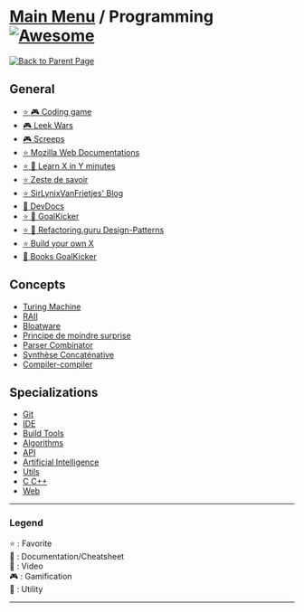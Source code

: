 # [Main Menu](../README.md) / Programming [![Awesome](https://awesome.re/badge-flat.svg)](https://awesome.re)

[![Back to Parent Page](https://img.shields.io/badge/-Back_to_Parent_Page-blue?style=for-the-badge)](../README.md)

## General
- [:star: :video_game: Coding game](https://www.codingame.com/start)
- [:video_game: Leek Wars](https://leekwars.com/)
- [:video_game: Screeps](https://screeps.com/)
- [:star: Mozilla Web Documentations](https://developer.mozilla.org/fr/)
- [:star: :book: Learn X in Y minutes](https://learnxinyminutes.com/)
- [:star: Zeste de savoir](https://zestedesavoir.com/)
- [:star: SirLynixVanFrietjes' Blog](https://sirlynixvanfrietjes.be/)
- [:book: DevDocs](https://devdocs.io/)
- [:star: :book: GoalKicker](https://goalkicker.com/)
- [:star: :book: Refactoring.guru Design-Patterns](https://refactoring.guru/design-patterns/catalog)
- [:star: Build your own X](https://github.com/danistefanovic/build-your-own-x)
- [:book: Books GoalKicker](https://books.goalkicker.com/)

## Concepts
- [Turing Machine](https://en.wikipedia.org/wiki/Turing_machine)
- [RAII](https://fr.wikipedia.org/wiki/Resource_acquisition_is_initialization)
- [Bloatware](https://fr.wikipedia.org/wiki/Bloatware)
- [Principe de moindre surprise](https://fr.wikipedia.org/wiki/Principe_de_moindre_surprise)
- [Parser Combinator](https://en.wikipedia.org/wiki/Parser_combinator)
- [Synthèse Concaténative](https://en.wikipedia.org/wiki/Concatenative_synthesis)
- [Compiler-compiler](https://en.wikipedia.org/wiki/Compiler-compiler)

## Specializations
- [Git](Git.md)
- [IDE](IDE.md)
- [Build Tools](Build%20Tools.md)
- [Algorithms](Algorithms.md)
- [API](API.md)
- [Artificial Intelligence](Artificial%20Intelligence.md)
- [Utils](Utils.md)
- [C C++](C%20C++.md)
- [Web](Web/index.md)

---

### Legend
:star: : Favorite\
:book: : Documentation/Cheatsheet\
:movie_camera: : Video\
:video_game: : Gamification\
:wrench: : Utility

---

